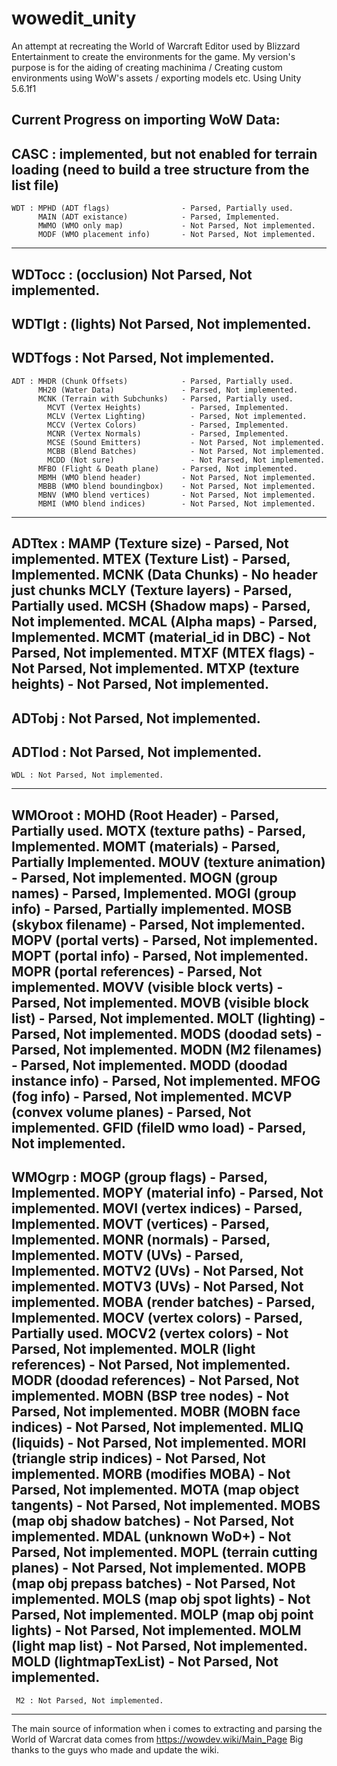 # wowedit_unity
An attempt at recreating the World of Warcraft Editor used by Blizzard Entertainment to create the environments for the game.
My version's purpose is for the aiding of creating machinima / Creating custom environments using WoW's assets / exporting models etc.
Using Unity 5.6.1f1

Current Progress on importing WoW Data:
--------------------------------------------------------------------------------------
   CASC : implemented, but not enabled for terrain loading (need to build a tree structure from the list file)
--------------------------------------------------------------------------------------
    WDT : MPHD (ADT flags)				  - Parsed, Partially used.
		  MAIN (ADT existance)			  - Parsed, Implemented.
		  MWMO (WMO only map)			  - Not Parsed, Not implemented.
		  MODF (WMO placement info)		  - Not Parsed, Not implemented.
--------------------------------------------------------------------------------------		  
 WDTocc : (occlusion) Not Parsed, Not implemented.
--------------------------------------------------------------------------------------
 WDTlgt : (lights) Not Parsed, Not implemented.
--------------------------------------------------------------------------------------
WDTfogs : Not Parsed, Not implemented.
--------------------------------------------------------------------------------------
    ADT : MHDR (Chunk Offsets)            - Parsed, Partially used.
          MH20 (Water Data)               - Parsed, Not implemented.
          MCNK (Terrain with Subchunks)   - Parsed, Partially used.
            MCVT (Vertex Heights)           - Parsed, Implemented.
            MCLV (Vertex Lighting)          - Parsed, Not implemented.
            MCCV (Vertex Colors)            - Parsed, Implemented.
            MCNR (Vertex Normals)           - Parsed, Implemented.
            MCSE (Sound Emitters)           - Not Parsed, Not implemented.
            MCBB (Blend Batches)            - Not Parsed, Not implemented.
            MCDD (Not sure)                 - Not Parsed, Not implemented.
          MFBO (Flight & Death plane)     - Parsed, Not implemented.
          MBMH (WMO blend header)         - Not Parsed, Not implemented.
          MBBB (WMO blend boundingbox)    - Not Parsed, Not implemented.
          MBNV (WMO blend vertices)       - Not Parsed, Not implemented.
          MBMI (WMO blend indices)        - Not Parsed, Not implemented.
--------------------------------------------------------------------------------------
 ADTtex : MAMP (Texture size)			  - Parsed, Not implemented.
		  MTEX (Texture List)			  - Parsed, Implemented.
		  MCNK (Data Chunks)			  - No header just chunks
			MCLY (Texture layers)			- Parsed, Partially used.
			MCSH (Shadow maps)				- Parsed, Not implemented.
			MCAL (Alpha maps)				- Parsed, Implemented.
			MCMT (material_id in DBC)		- Not Parsed, Not implemented.
			MTXF (MTEX flags)				- Not Parsed, Not implemented.
			MTXP (texture heights)			- Not Parsed, Not implemented.
--------------------------------------------------------------------------------------
 ADTobj : Not Parsed, Not implemented.
--------------------------------------------------------------------------------------
 ADTlod : Not Parsed, Not implemented.
--------------------------------------------------------------------------------------
	WDL : Not Parsed, Not implemented.
--------------------------------------------------------------------------------------
WMOroot : MOHD (Root Header)			  - Parsed, Partially used. 
		  MOTX (texture paths)			  - Parsed, Implemented.
		  MOMT (materials)				  - Parsed, Partially Implemented.
		  MOUV (texture animation)		  - Parsed, Not implemented.
		  MOGN (group names)			  - Parsed, Implemented.
		  MOGI (group info)				  - Parsed, Partially implemented.
		  MOSB (skybox filename)		  - Parsed, Not implemented.
		  MOPV (portal verts)			  - Parsed, Not implemented.
		  MOPT (portal info)			  - Parsed, Not implemented.
		  MOPR (portal references)		  - Parsed, Not implemented.
		  MOVV (visible block verts)	  - Parsed, Not implemented.
		  MOVB (visible block list)		  - Parsed, Not implemented.
		  MOLT (lighting)				  - Parsed, Not implemented.
		  MODS (doodad sets)			  - Parsed, Not implemented.
		  MODN (M2 filenames)			  - Parsed, Not implemented.
		  MODD (doodad instance info)	  - Parsed, Not implemented.
		  MFOG (fog info)				  - Parsed, Not implemented.
		  MCVP (convex volume planes)	  - Parsed, Not implemented.
		  GFID (fileID wmo load)		  - Parsed, Not implemented.
--------------------------------------------------------------------------------------
 WMOgrp : MOGP (group flags)			  - Parsed, Implemented.
			MOPY (material info)		  	- Parsed, Not implemented.
			MOVI (vertex indices)		  	- Parsed, Implemented.
			MOVT (vertices)				  	- Parsed, Implemented.
			MONR (normals)					- Parsed, Implemented.
			MOTV (UVs)						- Parsed, Implemented.
			MOTV2 (UVs)						- Not Parsed, Not implemented.
			MOTV3 (UVs)						- Not Parsed, Not implemented.
			MOBA (render batches)			- Parsed, Implemented.
			MOCV (vertex colors)			- Parsed, Partially used.
			MOCV2 (vertex colors)			- Not Parsed, Not implemented.
			MOLR (light references)			- Not Parsed, Not implemented.
			MODR (doodad references)		- Not Parsed, Not implemented.
			MOBN (BSP tree nodes)			- Not Parsed, Not implemented.
			MOBR (MOBN face indices)		- Not Parsed, Not implemented.
			MLIQ (liquids)					- Not Parsed, Not implemented.
			MORI (triangle strip indices)	- Not Parsed, Not implemented.
			MORB (modifies MOBA)			- Not Parsed, Not implemented.
			MOTA (map object tangents)		- Not Parsed, Not implemented.
			MOBS (map obj shadow batches)	- Not Parsed, Not implemented.
			MDAL (unknown WoD+)				- Not Parsed, Not implemented.
			MOPL (terrain cutting planes)	- Not Parsed, Not implemented.
			MOPB (map obj prepass batches)	- Not Parsed, Not implemented.
			MOLS (map obj spot lights)		- Not Parsed, Not implemented.
			MOLP (map obj point lights)		- Not Parsed, Not implemented.
			MOLM (light map list)			- Not Parsed, Not implemented.
			MOLD (lightmapTexList)			- Not Parsed, Not implemented.
--------------------------------------------------------------------------------------
	 M2 : Not Parsed, Not implemented.
--------------------------------------------------------------------------------------
      
The main source of information when i comes to extracting and parsing the World of Warcrat data comes from https://wowdev.wiki/Main_Page 
Big thanks to the guys who made and update the wiki.